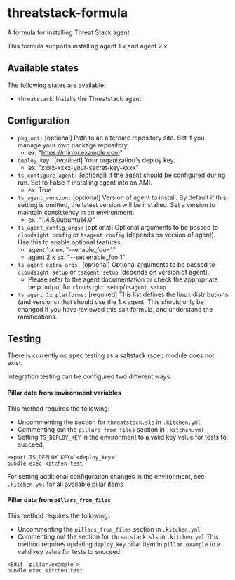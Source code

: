 # threatstack-formula

A formula for installing Threat Stack agent

This formula supports installing agent 1.x and agent 2.x

## Available states
The following states are available:
* ``threatstack``: Installs the Threatstack agent.

## Configuration
* `pkg_url:`                [optional] Path to an alternate repository site.  Set if you manage your own package repository.
    * ex. "https://mirror.example.com"
* `deploy_key:`             [required] Your organization's deploy key.
    * ex. "xxxx-xxxx-your-secret-key-xxxx"
* `ts_configure_agent:`     [optional] If the agent should be configured during run.  Set to False if installing agent into an AMI.
    * ex. True
* `ts_agent_version:`       [optional] Version of agent to install.  By default if this setting is omitted, the latest version will be installed.  Set a version to maintain consistency in an environment.
    * ex. "1.4.5.0ubuntu14.0"
* `ts_agent_config_args:`   [optional] Optional arguments to be passed to `cloudsight config` or `tsagent config` (depends on version of agent).  Use this to enable optional features.
    * agent 1.x ex. "--enable_foo=1"
    * agent 2.x ex. "--set enable_foo 1"
* `ts_agent_extra_args:`    [optional] Optional arguments to be passed to `cloudsight setup` or `tsagent setup` (depends on version of agent).
    * Please refer to the agent documentation or check the appropriate help output for `cloudsight setup`/`tsagent setup`.
* `ts_agent_1x_platforms:`  [required] This list defines the linux distributions (and versions) that should use the 1.x agent. This should only be changed if you have reviewed this salt formula, and understand the ramifications.

## Testing
There is currently no spec testing as a saltstack rspec module does not exist.

Integration testing can be configured two different ways.

#### Pillar data from environment variables

This method requires the following:
* Uncommenting the section for `threatstack.sls` in `.kitchen.yml`
* Commenting out the `pillars_from_files` section in `.kitchen.yml`
* Setting `TS_DEPLOY_KEY` in the environment to a valid key value for tests to succeed.
```
export TS_DEPLOY_KEY='<deploy_key>'
bundle exec kitchen test
```

For setting additional configuration changes in the environment, see `.kitchen.yml` for all available pillar items

#### Pillar data from `pillars_from_files`

This method requires the following:
* Uncommenting the `pillars_from_files` section in `.kitchen.yml`
* Commenting out the section for `threatstack.sls` in `.kitchen.yml`
This method requires updating `deploy_key` pillar item in `pillar.example` to a valid key value for tests to succeed.
```
<Edit `pillar.example`>
bundle exec kitchen test
```

